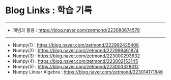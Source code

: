 # Blog Links : 학습 기록 
---
* 개념과 활용 : <https://blog.naver.com/zetmond/223080674578>
---
* Numpy(1) : <https://blog.naver.com/zetmond/222992425406>
* Numpy(2) : <https://blog.naver.com/zetmond/222998461874>
* Numpy(3) : <https://blog.naver.com/zetmond/223000293632>
* Numpy(4) : <https://blog.naver.com/zetmond/223002153145>
* Numpy(5) : <https://blog.naver.com/zetmond/223003328012>
* Numpy Linear Algebra : <https://blog.naver.com/zetmond/223014171846>
